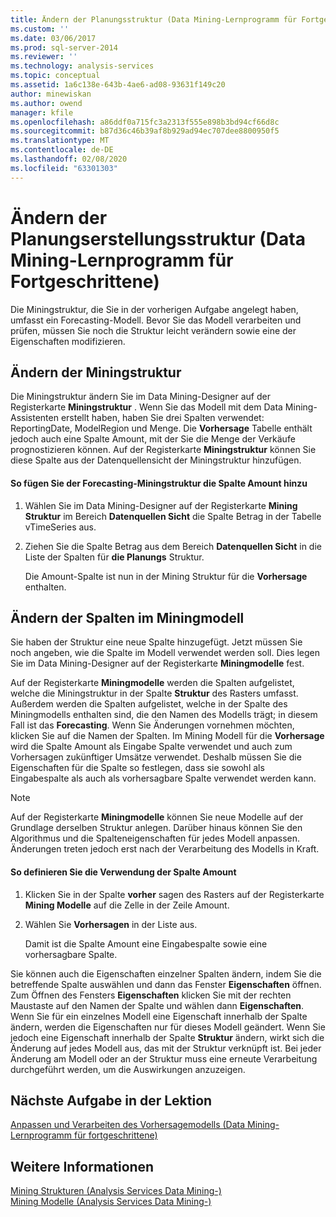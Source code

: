 ```yaml
---
title: Ändern der Planungsstruktur (Data Mining-Lernprogramm für Fortgeschrittene) | Microsoft-Dokumentation
ms.custom: ''
ms.date: 03/06/2017
ms.prod: sql-server-2014
ms.reviewer: ''
ms.technology: analysis-services
ms.topic: conceptual
ms.assetid: 1a6c138e-643b-4ae6-ad08-93631f149c20
author: minewiskan
ms.author: owend
manager: kfile
ms.openlocfilehash: a86ddf0a715fc3a2313f555e898b3bd94cf66d8c
ms.sourcegitcommit: b87d36c46b39af8b929ad94ec707dee8800950f5
ms.translationtype: MT
ms.contentlocale: de-DE
ms.lasthandoff: 02/08/2020
ms.locfileid: "63301303"
---
```

# <a name="modifying-the-forecasting-structure-intermediate-data-mining-tutorial"></a>Ändern der Planungserstellungsstruktur (Data Mining-Lernprogramm für Fortgeschrittene)
  Die Miningstruktur, die Sie in der vorherigen Aufgabe angelegt haben, umfasst ein Forecasting-Modell. Bevor Sie das Modell verarbeiten und prüfen, müssen Sie noch die Struktur leicht verändern sowie eine der Eigenschaften modifizieren.  
  
## <a name="modifying-the-mining-structure"></a>Ändern der Miningstruktur  
 Die Miningstruktur ändern Sie im Data Mining-Designer auf der Registerkarte **Miningstruktur** . Wenn Sie das Modell mit dem Data Mining-Assistenten erstellt haben, haben Sie drei Spalten verwendet: ReportingDate, ModelRegion und Menge. Die **Vorhersage** Tabelle enthält jedoch auch eine Spalte Amount, mit der Sie die Menge der Verkäufe prognostizieren können. Auf der Registerkarte **Miningstruktur** können Sie diese Spalte aus der Datenquellensicht der Miningstruktur hinzufügen.  
  
#### <a name="to-add-the-amount-column-to-the-forecasting-mining-structure"></a>So fügen Sie der Forecasting-Miningstruktur die Spalte Amount hinzu  
  
1.  Wählen Sie im Data Mining-Designer auf der Registerkarte **Mining Struktur** im Bereich **Datenquellen Sicht** die Spalte Betrag in der Tabelle vTimeSeries aus.  
  
2.  Ziehen Sie die Spalte Betrag aus dem Bereich **Datenquellen Sicht** in die Liste der Spalten für **die Planungs** Struktur.  
  
     Die Amount-Spalte ist nun in der Mining Struktur für die **Vorhersage** enthalten.  
  
## <a name="modifying-the-columns-in-the-mining-model"></a>Ändern der Spalten im Miningmodell  
 Sie haben der Struktur eine neue Spalte hinzugefügt. Jetzt müssen Sie noch angeben, wie die Spalte im Modell verwendet werden soll. Dies legen Sie im Data Mining-Designer auf der Registerkarte **Miningmodelle** fest.  
  
 Auf der Registerkarte **Miningmodelle** werden die Spalten aufgelistet, welche die Miningstruktur in der Spalte **Struktur** des Rasters umfasst. Außerdem werden die Spalten aufgelistet, welche in der Spalte des Miningmodells enthalten sind, die den Namen des Modells trägt; in diesem Fall ist das **Forecasting**. Wenn Sie Änderungen vornehmen möchten, klicken Sie auf die Namen der Spalten. Im Mining Modell für die **Vorhersage** wird die Spalte Amount als Eingabe Spalte verwendet und auch zum Vorhersagen zukünftiger Umsätze verwendet. Deshalb müssen Sie die Eigenschaften für die Spalte so festlegen, dass sie sowohl als Eingabespalte als auch als vorhersagbare Spalte verwendet werden kann.  
  
> [!NOTE]  
>  Auf der Registerkarte **Miningmodelle** können Sie neue Modelle auf der Grundlage derselben Struktur anlegen. Darüber hinaus können Sie den Algorithmus und die Spalteneigenschaften für jedes Modell anpassen. Änderungen treten jedoch erst nach der Verarbeitung des Modells in Kraft.  
  
#### <a name="to-define-how-the-amount-column-will-be-used"></a>So definieren Sie die Verwendung der Spalte Amount  
  
1.  Klicken Sie in der Spalte **vorher** sagen des Rasters auf der Registerkarte **Mining Modelle** auf die Zelle in der Zeile Amount.  
  
2.  Wählen Sie **Vorhersagen** in der Liste aus.  
  
     Damit ist die Spalte Amount eine Eingabespalte sowie eine vorhersagbare Spalte.  
  
 Sie können auch die Eigenschaften einzelner Spalten ändern, indem Sie die betreffende Spalte auswählen und dann das Fenster **Eigenschaften** öffnen. Zum Öffnen des Fensters **Eigenschaften** klicken Sie mit der rechten Maustaste auf den Namen der Spalte und wählen dann **Eigenschaften**. Wenn Sie für ein einzelnes Modell eine Eigenschaft innerhalb der Spalte ändern, werden die Eigenschaften nur für dieses Modell geändert. Wenn Sie jedoch eine Eigenschaft innerhalb der Spalte **Struktur** ändern, wirkt sich die Änderung auf jedes Modell aus, das mit der Struktur verknüpft ist. Bei jeder Änderung am Modell oder an der Struktur muss eine erneute Verarbeitung durchgeführt werden, um die Auswirkungen anzuzeigen.  
  
## <a name="next-task-in-lesson"></a>Nächste Aufgabe in der Lektion  
 [Anpassen und Verarbeiten des Vorhersagemodells &#40;Data Mining-Lernprogramm für fortgeschrittene&#41;](../../2014/tutorials/customize-process-forecasting-model-intermediate-data-mining-tutorial.md)  
  
## <a name="see-also"></a>Weitere Informationen  
 [Mining Strukturen &#40;Analysis Services Data Mining-&#41;](../../2014/analysis-services/data-mining/mining-structures-analysis-services-data-mining.md)   
 [Mining Modelle &#40;Analysis Services Data Mining-&#41;](../../2014/analysis-services/data-mining/mining-models-analysis-services-data-mining.md)  
  
  

